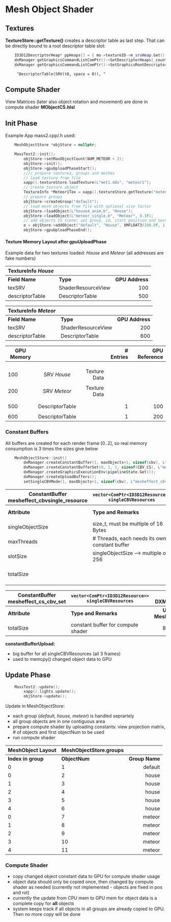 # Mesh Object Shader

## Textures

**TextureStore::getTexture()** creates a descriptor table as last step. That can be directly bound to a root descriptor table slot:

```C++
	ID3D12DescriptorHeap* ppHeaps[] = { mo->textureID->m_srvHeap.Get() };
	dxManager.getGraphicsCommandListComPtr()->SetDescriptorHeaps(_countof(ppHeaps), ppHeaps);
	dxManager.getGraphicsCommandListComPtr()->SetGraphicsRootDescriptorTable(1, mo->textureID->descriptorTable);
```
```
	 "DescriptorTable(SRV(t0, space = 0)), "
```

## Compute Shader

View Matrices (later also object rotation and movement) are done in compute shader **MObjectCS.hlsl**

## Init Phase

Example App mass2.cpp/.h used:

```C++
	MeshObjectStore *objStore = nullptr;
```


```C++
    MassTest2::init();
        objStore->setMaxObjectCount(NUM_METEOR + 2);
        objStore->init();
        objStore->gpuUploadPhaseStart();
        //// prepare textures, groups and meshes
        // load texture from file
        xapp().textureStore.loadTexture(L"met1.dds", "meteor1");
        // create texture object
        TextureInfo *Meteor1Tex = xapp().textureStore.getTexture("meteor1");
        // prepare groups
        objStore->createGroup("default");
        // load mesh objects from file with optional size factor
        objStore->loadObject(L"house4_anim.b", "House");
        objStore->loadObject(L"meteor_single.b", "Meteor", 0.3f);
        // add objects to scene: set group, id, start position and texture
        o = objStore->addObject("default", "House", XMFLOAT3(100.0f, 1.0f, 1.0f), Meteor1Tex);
        objStore->gpuUploadPhaseEnd();
```
#### Texture Memory Layout after gpuUploadPhase

Example data for two textures loaded: *House* and *Meteor*
(all addresses are fake numbers)


| TextureInfo *House*   |||
| ------------- | ---  | -----:|
|**Field Name** | **Type** | **GPU Address**  |
| texSRV      |  ShaderResourceView|100 |
| descriptorTable |  DescriptorTable   |    500 |

| TextureInfo *Meteor*  |||
| ------------- | ---  | -----:|
|**Field Name** | **Type** | **GPU Address**  |
| texSRV        |ShaderResourceView|  200 |
| descriptorTable     |  DescriptorTable  |    600 |


| GPU Memory   |               |       | # Entries|GPU Reference
| -------------|:-------------:| -----:| --------:|--:
||||
||||
||||
| 100      | SRV *House*      |   Texture Data |
||||
| 200      | SRV *Meteor*      |   Texture Data |
||||
||||
| 500      | DescriptorTable      ||  1|100
||||
| 600      | DescriptorTable      ||  1|200

### Constant Buffers

All buffers are created for each render frame [0..2], so real memory consumption is 3 times the sizes give below
```C++
    MeshObjectStore::init()
        dxManager.createConstantBuffer(1, maxObjects+1, sizeof(cbv), L"mesheffect_cbvsingle_resource");
        dxManager.createConstantBufferSet(0, 1, 1, sizeof(CBV_CS), L"mesheffect_cs_cbv_set");
        dxManager.createGraphicsExecutionEnv(pipelineState.Get());
        dxManager.createUploadBuffers();
        setSingleCBVMode(1, maxObjects+1, sizeof(cbv), L"mesheffect_cbvsingle_resource", true);
```

| ConstantBuffer mesheffect_cbvsingle_resource|```vector<ComPtr<ID3D12Resource>> singleCBVResources```|  class DXManager
| ------------- | ---  | -----:|
|**Attribute** | **Type and Remarks** | **Usage in MeshObject**  |
| singleObjectSize        |size_t, must be multiple of 16 Bytes|  256 |
| maxThreads        |# Threads, each needs its own constant buffer|  1 |
| slotSize | singleObjectSize --> multiple of 256|256
|totalSize | | slotSize * (maxObjects + 1)

| ConstantBuffer mesheffect_cs_cbv_set|```vector<ComPtr<ID3D12Resource>> singleCBVResources```|  class DXManager
| ------------- | ---  | -----:|
|**Attribute** | **Type and Remarks** | **Usage in MeshObject**  |
|totalSize | constant buffer for compute shader |80 (256)

**constantBufferUpload:**
 * big buffer for all singleCBVResources (all 3 frames)
 * used to memcpy() changed object data to GPU

## Update Phase

```C++
    MassTest2::update();
        xapp().lights.update();
        objStore->update();
```
Update in MeshObjectStore:
 * each group (*default, house, meteor*) is handled seprartely
 * all group objects are in one contiguous area 
 * prepare compute shader by uploading constants: view projection matrix, # of objects and first objectNum to be used
 * run compute shader

| MeshObject Layout|MeshObjectStore.groups | |
| ------------- | ---  | -----:|
|**Index in group** | **ObjectNum** | **Group Name**  |
| 0      |  1|default |
| 0      |  2|house |
| 1      |  3|house |
| 2      |  4|house |
| 3      |  5|house |
| 4      |  6|house |
| 0      |  7|meteor |
| 1      |  8|meteor |
| 2      |  9|meteor |
| 3      |  10|meteor |
| 4      |  11|meteor |

### Compute Shader

* copy changed object constant data to GPU for compute shader usage
* object data should only be copied once, then changed by compute shader as needed (currently not implemented - objects are fixed in pos and rot)
* currently the update from CPU mem to GPU mem for object data is a complete copy for **all** objects
* system keeps track if all objects in all groups are already copied to GPU. Then no more copy will be done
